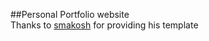 ##Personal Portfolio website
<br />
Thanks to [smakosh](https://smakosh.com/?ref=portfolio-dev) for providing his template
